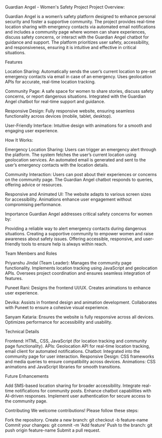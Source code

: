 Guardian Angel - Women's Safety Project
Project Overview:

Guardian Angel is a women’s safety platform designed to enhance personal security and foster a supportive community. The project provides real-time location sharing with emergency contacts via automated email notifications and includes a community page where women can share experiences, discuss safety concerns, or interact with the Guardian Angel chatbot for guidance and support.
The platform prioritizes user safety, accessibility, and responsiveness, ensuring it is intuitive and effective in critical situations.

Features

Location Sharing:
Automatically sends the user’s current location to pre-set emergency contacts via email in case of an emergency.
Uses geolocation APIs for accurate, real-time location tracking.


Community Page:
A safe space for women to share stories, discuss safety concerns, or report dangerous situations.
Integrated with the Guardian Angel chatbot for real-time support and guidance.


Responsive Design:
Fully responsive website, ensuring seamless functionality across devices (mobile, tablet, desktop).


User-Friendly Interface:
Intuitive design with animations for a smooth and engaging user experience.



How It Works:

Emergency Location Sharing:
Users can trigger an emergency alert through the platform.
The system fetches the user’s current location using geolocation services.
An automated email is generated and sent to the user’s emergency contacts with the location details.


Community Interaction:
Users can post about their experiences or concerns on the community page.
The Guardian Angel chatbot responds to queries, offering advice or resources.


Responsive and Animated UI:
The website adapts to various screen sizes for accessibility.
Animations enhance user engagement without compromising performance.



Importance
Guardian Angel addresses critical safety concerns for women by:

Providing a reliable way to alert emergency contacts during dangerous situations.
Creating a supportive community to empower women and raise awareness about safety issues.
Offering accessible, responsive, and user-friendly tools to ensure help is always within reach.

Team Members and Roles

Priyanshu Jindal (Team Leader):
Manages the community page functionality.
Implements location tracking using JavaScript and geolocation APIs.
Oversees project coordination and ensures seamless integration of features.


Puneet Rani:
Designs the frontend UI/UX.
Creates animations to enhance user experience.


Devika:
Assists in frontend design and animation development.
Collaborates with Puneet to ensure a cohesive visual experience.


Sanyam Kataria:
Ensures the website is fully responsive across all devices.
Optimizes performance for accessibility and usability.



Technical Details

Frontend: HTML, CSS, JavaScript (for location tracking and community page functionality).
APIs: Geolocation API for real-time location tracking, email client for automated notifications.
Chatbot: Integrated into the community page for user interaction.
Responsive Design: CSS frameworks and media queries to ensure compatibility across devices.
Animations: CSS animations and JavaScript libraries for smooth transitions.


Future Enhancements

Add SMS-based location sharing for broader accessibility.
Integrate real-time notifications for community posts.
Enhance chatbot capabilities with AI-driven responses.
Implement user authentication for secure access to the community page.

Contributing
We welcome contributions! Please follow these steps:

Fork the repository.
Create a new branch: git checkout -b feature-name
Commit your changes: git commit -m 'Add feature'
Push to the branch: git push origin feature-name
Submit a pull request.


